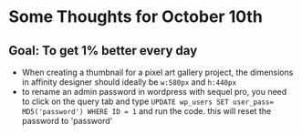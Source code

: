 # Some Thoughts for October 10th 

## Goal: To get 1% better every day
- When creating a thumbnail for a pixel art gallery project, the dimensions in affinity designer should ideally be `w:580px` and `h:440px`
- to rename an admin password in wordpress with sequel pro, you need to click on the query tab and type 
`UPDATE wp_users
SET user_pass= MD5('password')
WHERE ID = 1`
and run the code. this will reset the password to 'password'
